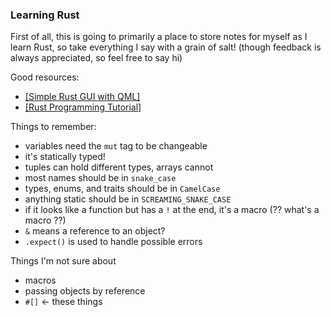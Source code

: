 ### Learning Rust

First of all, this is going to primarily a place to store notes for myself as I learn Rust, so take everything I say with a grain of salt! (though feedback is always appreciated, so feel free to say hi)

Good resources:
- [[Simple Rust GUI with QML]](https://www.vandenoever.info/blog/2017/02/17/a-simple-rust-gui-with-qml.html)
- [[Rust Programming Tutorial]](https://www.youtube.com/playlist?list=PLVvjrrRCBy2JSHf9tGxGKJ-bYAN_uDCUL)

Things to remember:
- variables need the `mut` tag to be changeable
- it's statically typed!
- tuples can hold different types, arrays cannot
- most names should be in `snake_case`
- types, enums, and traits should be in `CamelCase`
- anything static should be in `SCREAMING_SNAKE_CASE`
- if it looks like a function but has a `!` at the end, it's a macro (?? what's a macro ??)
- `&` means a reference to an object?
- `.expect()` is used to handle possible errors

Things I'm not sure about
- macros
- passing objects by reference
- `#[]` <- these things
